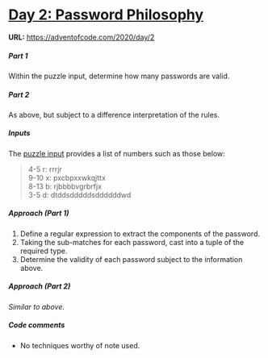 
# <ins>Day 2: Password Philosophy</ins>

**URL:** https://adventofcode.com/2020/day/2

##### Part 1

Within the puzzle input, determine how many passwords are valid.

##### Part 2

As above, but subject to a difference interpretation of the rules.

##### Inputs

The [puzzle input](Inputs.txt) provides a list of numbers such as those below:  
> 4-5 r: rrrjr   
> 9-10 x: pxcbpxxwkqjttx  
> 8-13 b: rjbbbbvgrbrfjx  
> 3-5 d: dtddsdddddsddddddwd

##### Approach (Part 1)

1. Define a regular expression to extract the components of the password.
2. Taking the sub-matches for each password, cast into a tuple of the required type.
3. Determine the validity of each password subject to the information above.

##### Approach (Part 2)

_Similar to above._

##### Code comments

* No techniques worthy of note used.